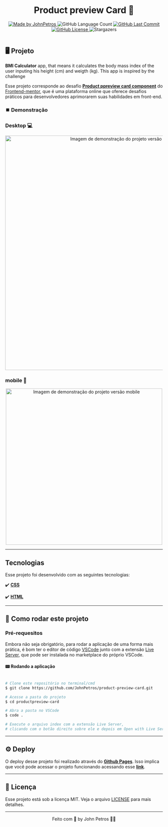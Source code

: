 <h1 align="center">
    Product preview Card 🎴
</h1>

<div align="center">
   <a href="https://github.com/JohnPetros">
      <img alt="Made by JohnPetros" src="https://img.shields.io/badge/made%20by-JohnPetros-blueviolet">
   </a>
   <img alt="GitHub Language Count" src="https://img.shields.io/github/languages/count/JohnPetros/product-preview-card">
   <a href="https://github.com/JohnPetros/product-preview-card/commits/main">
      <img alt="GitHub Last Commit" src="https://img.shields.io/github/last-commit/JohnPetros/product-preview-card">
   </a>
  </a>
   </a>
   <a href="https://github.com/JohnPetros/product-preview-card/blob/main/LICENSE.md">
      <img alt="GitHub License" src="https://img.shields.io/github/license/JohnPetros/product-preview-card">
   </a>
    <img alt="Stargazers" src="https://img.shields.io/github/stars/JohnPetros/product-preview-card?style=social">
</div>

<br>

## 🖥️ Projeto

**BMI Calculator** app, that means it calculates the body mass index of the user inputing his height (cm) and weigth (kg). This app is inspired by the challenge 

 Esse projeto corresponde ao desafio [**Product ppreview card component**](https://www.frontendmentor.io/challenges/product-preview-card-component-GO7UmttRfa) do [Frontend-mentor](https://www.frontendmentor.io/), que é uma plataforma online que oferece desafios práticos para desenvolvedores aprimorarem suas habilidades em front-end.

### ⏹️ Demonstração

### Desktop 💻

<div align="center">
  <img width="750" alt="Imagem de demonstração do projeto versão desktop" src="./design/desktop-design.jpg" />
</div>

### mobile 📱

<div align="center">
  <img width="500" alt="Imagem de demonstração do projeto versão mobile" src="./design/mobile-design.jpg" />
</div>

---

## Tecnologias

Esse projeto foi desenvolvido com as seguintes tecnologias:

✔️ **[CSS](https://developer.mozilla.org/pt-BR/docs/Web/CSS)**

✔️ **[HTML](https://developer.mozilla.org/pt-BR/docs/Web/HTML)**

---

## 🚀 Como rodar este projeto

### Pré-requesitos

Embora não seja obrigatório, para rodar a aplicação de uma forma mais prática, é bom ter o editor de código [VSCode](https://code.visualstudio.com/) junto com a extensão [Live Server](https://marketplace.visualstudio.com/items?itemName=ritwickdey.LiveServer), que pode ser instalada no marketplace do próprio VSCode.

#### 📟 Rodando a aplicação

```bash

# Clone este repositório no terminal/cmd
$ git clone https://github.com/JohnPetros/product-preview-card.git

# Acesse a pasta do projeto
$ cd productpreview-card

# Abra a pasta no VSCode
$ code .

# Execute o arquivo index com a extensão Live Server,
# clicando com o botão direito sobre ele e depois em Open with Live Server

```

---

## ⚙️ Deploy

O deploy desse projeto foi realizado através do **[Github Pages](https://pages.github.com/)**. Isso implica que você pode acessar o projeto funcionando acessando esse **[link](https://johnpetros.github.io/product-preview-card/)**.

---

## 📝 Licença

Esse projeto está sob a licença MIT. Veja o arquivo [LICENSE](LICENSE) para mais detalhes.

---

<p align="center">
   Feito com 💜 by John Petros 👋🏻
</p>
